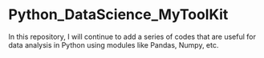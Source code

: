 # Python_DataScience_MyToolKit
In this repository, I will continue to add a series of codes that are useful for data analysis in Python using modules like Pandas, Numpy, etc.
